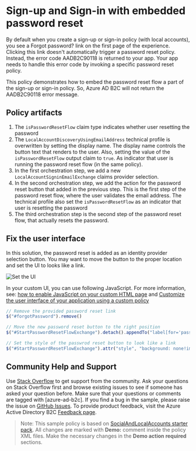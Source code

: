 # Sign-up and Sign-in with embedded password reset

By default when you create a sign-up or sign-in policy (with local accounts), you see a Forgot password? link on the first page of the experience. Clicking this link doesn't automatically trigger a password reset policy. Instead, the error code AADB2C90118 is returned to your app. Your app needs to handle this error code by invoking a specific password reset policy. 

This policy demonstrates how to embed the password reset flow a part of the sign-up or sign-in policy. So, Azure AD B2C will not return the AADB2C90118 error message.

## Policy artifacts
1. The `isPasswordResetFlow` claim type indicates whether user resetting the password
1. The `LocalAccountDiscoveryUsingEmailAddress` technical profile is overwritten by setting the display name. The display name controls the button text that renders to the user. Also, setting the value of the `isPasswordResetFlow` output claim to `true`. As indicator that user is running the password reset flow (in the same policy).
1. In the first orchestration step, we add a new `LocalAccountSigninEmailExchange` claims provider selection.
1. In the second orchestration step, we add the action for the password reset button that added in the previous step. This is the first step of the password reset flow, where the user validates the email address. The technical profile also set the `isPasswordResetFlow` as an indicator that user is resetting the password
1. The third orchestration step is the second step of the password reset flow, that actually resets the password.

##  Fix the user interface
In this solution, the password reset is added as an identity provider selection button. You may want to move the button to the proper location and set the UI to looks like a link.

![Set the UI](media/password-reset.png)

In your custom UI, you can use following JavaScript. For more information, see: [how to enable JavaScript on your custom HTML page](https://docs.microsoft.com/en-us/azure/active-directory-b2c/javascript-samples)
and [Customize the user interface of your application using a custom policy](https://docs.microsoft.com/en-us/azure/active-directory-b2c/active-directory-b2c-ui-customization-custom)

```JavaScript
// Remove the provided password reset link
$("#forgotPassword").remove()

// Move the new password reset button to the right position
$("#StartPasswordResetFlowExchange").detach().appendTo("label[for='password']");

// Set the style of the passwrod reset button to look like a link
$("#StartPasswordResetFlowExchange").attr("style", "background: none!important; color:#2872DD; border:none;  padding:0!important; font-size: .75em;  height: auto; width: auto;  margin-left: 5px")
```

## Community Help and Support
Use [Stack Overflow](https://stackoverflow.com/questions/tagged/azure-ad-b2c) to get support from the community. Ask your questions on Stack Overflow first and browse existing issues to see if someone has asked your question before. Make sure that your questions or comments are tagged with [azure-ad-b2c].
If you find a bug in the sample, please raise the issue on [GitHub Issues](https://github.com/azure-ad-b2c/samples/issues).
To provide product feedback, visit the Azure Active Directory B2C [Feedback page](https://feedback.azure.com/forums/169401-azure-active-directory?category_id=160596).

> Note:  This sample policy is based on [SocialAndLocalAccounts starter pack](https://github.com/Azure-Samples/active-directory-b2c-custom-policy-starterpack/tree/master/SocialAndLocalAccounts). All changes are marked with **Demo:** comment inside the policy XML files. Make the necessary changes in the **Demo action required** sections.
